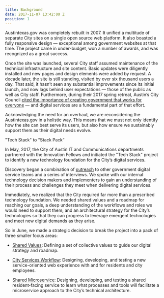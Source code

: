```yaml
---
title: Background
date: 2017-11-07 13:42:00 Z
position: 1
---
```


Austintexas.gov was completely rebuilt in 2007. It unified a multitude of separate City sites on a single open source web platform. It also boasted a fully responsive design —  exceptional among government websites at that time. The project came in under-budget, won a number of awards, and was recognized as a great success. 

Once the site was launched, several City staff assumed maintenance of the technical infrastructure and site content. Basic updates were diligently installed  and new pages and design elements were added by request. A decade later, the site is still standing, visited by over six thousand users a day. That said, it hasn’t seen any substantial improvements since its initial launch, and now lags behind user expectations — those of the public as well as City staff. Furthermore, during their 2017 spring retreat, Austin’s City Council [cited the importance of creating government that works for everyone](http://projects.austintexas.io/projects/smart-city/about/overview/) — and digital services are a fundamental part of that effort. 

Acknowledging the need for an overhaul, we are reconsidering the Austintexas.gov in a holistic way. This means that we must not only identify how the site can best serve its users, but also how ensure we sustainably support them as their digital needs evolve. 

"Tech Stack" to “Stack Pack”

In May, 2017, the City of Austin IT and Communications departments partnered with the Innovation Fellows and initiated the "Tech Stack" project to identify a new technology foundation for the City’s digital services. 

Discovery began a combination of [outreach](#heading=h.s0gq6c6tiig1) to other government digital service teams and a series of interviews. We spoke with our internal technology decision makers and implementers to gain an understanding of their process and challenges they meet when delivering digital services.

Immediately, we realized that the City required far more than a prescribed technology foundation. We needed shared values and a roadmap for reaching our goals, a deep understanding of the workflows and roles we would need to support them, and an architectural strategy for the City’s technologies so that they can progress to leverage emergent technologies and meet new digital demands as they arise.

So in June, we made a strategic decision to break the project into a pack of three smaller focus areas:

* [Shared Values](projects.austintexas.io/projects/projects/austin-digital-services-discovery/shared-values): Defining a set of collective values to guide our digital strategy and roadmap. 

* [City Services Workflow](#heading=h.feah0f2zwfbp): Designing, developing, and testing a new service-oriented web experience with and for residents and city employees.

* [Shared Microservice](#heading=h.kl0fnvyzc2g): Designing, developing, and testing a shared resident-facing service to learn what processes and tools will facilitate a microservice approach to the City’s technical architecture. 